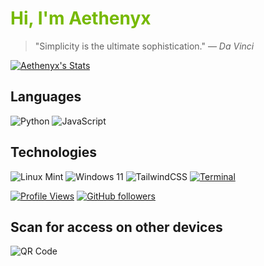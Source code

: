 # <span style="color: #76B900;">Hi, I'm Aethenyx</span>
<!-- Refresh daily via GitHub Actions -->
> "Simplicity is the ultimate sophistication." — *Da Vinci*

[![Aethenyx's Stats](https://github-readme-stats.vercel.app/api?username=Aethenyx&show_icons=true&theme=radical)](https://github.com/Aethenyx)

## Languages
![Python](https://img.shields.io/badge/Python-000000?style=for-the-badge&logo=python&logoColor=FFD43B)
![JavaScript](https://img.shields.io/badge/JavaScript-F7DF1E?style=for-the-badge&logo=javascript&logoColor=black)

## Technologies
![Linux Mint](https://img.shields.io/badge/Linux_Mint-87CF3E?style=for-the-badge&logo=linux-mint&logoColor=black)
![Windows 11](https://img.shields.io/badge/Windows_11-0078D6?style=for-the-badge&logo=windows-11&logoColor=white)
![TailwindCSS](https://img.shields.io/badge/TailwindCSS-38B2AC?style=for-the-badge&logo=tailwind-css&logoColor=white)
[![Terminal](https://img.shields.io/badge/TERMINAL-%234EAA25?style=for-the-badge&logo=gnu-bash&logoColor=white)](https://github.com/Aethenyx)

[![Profile Views](https://komarev.com/ghpvc/?username=Aethenyx&color=blue)](https://github.com/Aethenyx)
[![GitHub followers](https://img.shields.io/github/followers/Aethenyx?label=Follow&style=social)](https://github.com/Aethenyx)

## Scan for access on other devices
![QR Code](https://api.qrserver.com/v1/create-qr-code/?size=150x150&data=https://github.com/Aethenyx)
